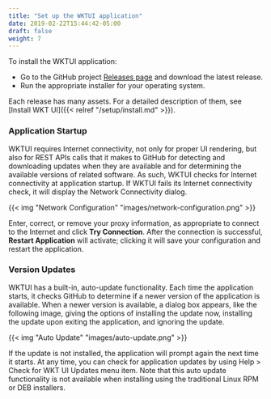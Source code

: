 ```yaml
---
title: "Set up the WKTUI application"
date: 2019-02-22T15:44:42-05:00
draft: false
weight: 7
---
```

To install the WKTUI application:

- Go to the GitHub project [Releases page](https://github.com/oracle/weblogic-toolkit-ui/releases) and download the latest release.
- Run the appropriate installer for your operating system.

Each release has many assets. For a detailed description of them, see [Install WKT UI]({{< relref "/setup/install.md" >}}).

### Application Startup

WKTUI requires Internet connectivity, not only for proper UI rendering, but also for REST APIs calls that it makes to GitHub for detecting and downloading updates when they are available and for determining the available versions of related software.  As such, WKTUI checks for Internet connectivity at application startup.  If WKTUI fails its Internet connectivity check, it will display the Network Connectivity dialog.  

{{< img "Network Configuration" "images/network-configuration.png" >}}

Enter, correct, or remove your proxy information, as appropriate to connect to the Internet and click **Try Connection**.  After the connection is successful, **Restart Application** will activate; clicking it will save your configuration and restart the application.

### Version Updates

WKTUI has a built-in, auto-update functionality.  Each time the application starts, it checks GitHub to determine if a newer version of the application is available.  When a newer version is available, a dialog box appears, like the following image, giving the options of installing the update now, installing the update upon exiting the application, and ignoring the update.    

{{< img "Auto Update" "images/auto-update.png" >}}

If the update is not installed, the application will prompt again the next time it starts. At any time, you can check for application updates by using Help > Check for WKT UI Updates menu item.  Note that this auto update functionality is not available when installing using the traditional Linux RPM or DEB installers.
